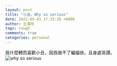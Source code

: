 ```yaml
---
layout: post
title: "小丑，Why so serious"
date: 2022-05-03 17:32:29 +0800
author: 丘海东 
tags: rough
comments: true
categories: personal
---
```

爲什麼轉而喜歡小丑，因爲做不了蝙蝠俠，且身處哥譚。  
![why so serious](http://r.photo.store.qq.com/psc?/V53xBhKC4JFvE03uTNAL1QWxNF3K6JJT/bqQfVz5yrrGYSXMvKr.cqcW*oB.axXGMYzmKAC1wAhxK.PPKNk4*48hNdXT*PBVqlA31stR0czw0UAj9UOviJyQocUMicoLQnV7sFf8hkt4!/r)
